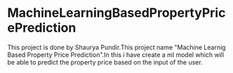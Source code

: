 # MachineLearningBasedPropertyPricePrediction
This project is done by Shaurya Pundir.This project name "Machine Learnig Based Property Price Prediction".In this i have create a ml model which will be able to predict the property price based on the input of the user.
